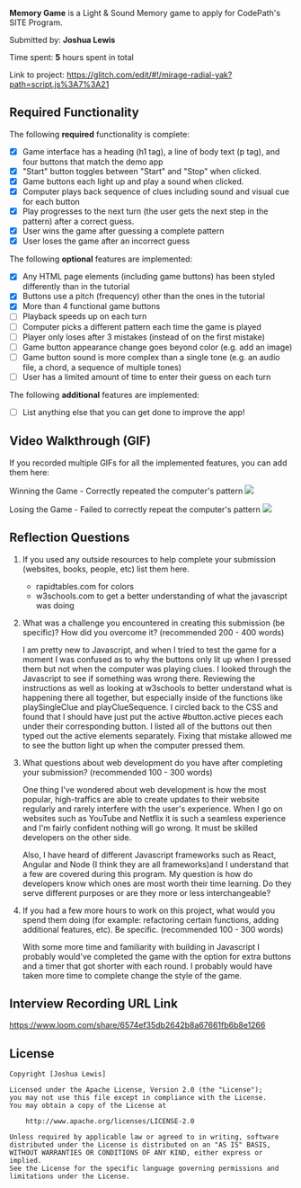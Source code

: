 **Memory Game** is a Light & Sound Memory game to apply for CodePath's SITE Program. 

Submitted by: **Joshua Lewis**

Time spent: **5** hours spent in total

Link to project: https://glitch.com/edit/#!/mirage-radial-yak?path=script.js%3A7%3A21

## Required Functionality

The following **required** functionality is complete:

* [X] Game interface has a heading (h1 tag), a line of body text (p tag), and four buttons that match the demo app
* [X] "Start" button toggles between "Start" and "Stop" when clicked. 
* [X] Game buttons each light up and play a sound when clicked. 
* [X] Computer plays back sequence of clues including sound and visual cue for each button
* [X] Play progresses to the next turn (the user gets the next step in the pattern) after a correct guess. 
* [X] User wins the game after guessing a complete pattern
* [X] User loses the game after an incorrect guess

The following **optional** features are implemented:

* [X] Any HTML page elements (including game buttons) has been styled differently than in the tutorial
* [X] Buttons use a pitch (frequency) other than the ones in the tutorial
* [X] More than 4 functional game buttons
* [ ] Playback speeds up on each turn
* [ ] Computer picks a different pattern each time the game is played
* [ ] Player only loses after 3 mistakes (instead of on the first mistake)
* [ ] Game button appearance change goes beyond color (e.g. add an image)
* [ ] Game button sound is more complex than a single tone (e.g. an audio file, a chord, a sequence of multiple tones)
* [ ] User has a limited amount of time to enter their guess on each turn

The following **additional** features are implemented:

- [ ] List anything else that you can get done to improve the app!

## Video Walkthrough (GIF)

If you recorded multiple GIFs for all the implemented features, you can add them here:

Winning the Game - Correctly repeated the computer's pattern
![](https://i.imgur.com/3rsEyfK.gif)

Losing the Game - Failed to correctly repeat the computer's pattern
![](https://i.imgur.com/lWM4UG0.gif)


## Reflection Questions
1. If you used any outside resources to help complete your submission (websites, books, people, etc) list them here. 

    - rapidtables.com for colors 
    - w3schools.com to get a better understanding of what the javascript was doing 

2. What was a challenge you encountered in creating this submission (be specific)? How did you overcome it? (recommended 200 - 400 words) 
 
      I am pretty new to Javascript, and when I tried to test the game for a moment I was confused as to why the buttons only lit up when I pressed them but not when the computer was playing clues. I looked through the Javascript to see if something was wrong there. Reviewing the instructions as well as looking at w3schools to better understand what is happening there all together, but especially inside of the functions like playSingleClue and playClueSequence. I circled back to the CSS and found that I should have just put the active #button.active pieces each under their corresponding button. I listed all of the buttons out then typed out the active elements separately. Fixing that mistake allowed me to see the button light up when the computer pressed them.

3. What questions about web development do you have after completing your submission? (recommended 100 - 300 words) 

   One thing I've wondered about web development is how the most popular, high-traffics are able to create updates to their website regularly and rarely interfere with the user's experience. When I go on websites such as YouTube and Netflix it is such a seamless experience and I'm fairly confident nothing will go wrong. It must be skilled developers on the other side. 
   
   Also, I have heard of different Javascript frameworks such as React, Angular and Node (I think they are all frameworks)and I understand that a few are covered during this program. My question is how do developers know which ones are most worth their time learning. Do they serve different purposes or are they more or less interchangeable? 
   
   

4. If you had a few more hours to work on this project, what would you spend them doing (for example: refactoring certain functions, adding additional features, etc). Be specific. (recommended 100 - 300 words) 

   With some more time and familiarity with building in Javascript I probably would've completed the game with the option for extra buttons and a timer that got shorter with each round. I probably would have taken more time to complete change the style of the game.



## Interview Recording URL Link

https://www.loom.com/share/6574ef35db2642b8a67661fb6b8e1266


## License

    Copyright [Joshua Lewis]

    Licensed under the Apache License, Version 2.0 (the "License");
    you may not use this file except in compliance with the License.
    You may obtain a copy of the License at

        http://www.apache.org/licenses/LICENSE-2.0

    Unless required by applicable law or agreed to in writing, software
    distributed under the License is distributed on an "AS IS" BASIS,
    WITHOUT WARRANTIES OR CONDITIONS OF ANY KIND, either express or implied.
    See the License for the specific language governing permissions and
    limitations under the License.